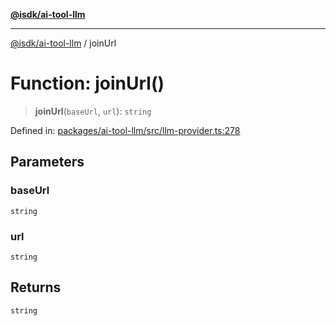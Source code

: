 [**@isdk/ai-tool-llm**](../README.md)

***

[@isdk/ai-tool-llm](../globals.md) / joinUrl

# Function: joinUrl()

> **joinUrl**(`baseUrl`, `url`): `string`

Defined in: [packages/ai-tool-llm/src/llm-provider.ts:278](https://github.com/isdk/ai-tool-llm.js/blob/0105e0806703dc594a3652a122c6373b3789706e/src/llm-provider.ts#L278)

## Parameters

### baseUrl

`string`

### url

`string`

## Returns

`string`
